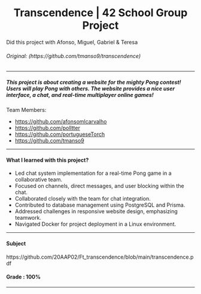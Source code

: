 <h1 align="center"> Transcendence | 42 School Group Project </h1>
Did this project with Afonso, Miguel, Gabriel & Teresa


<h6>Original: (https://github.com/tmanso9/transcendence)</h6>

-----

<h5>This project is about creating a website for the mighty Pong contest! Users will play Pong with others. The website provides a nice user interface, a chat, and real-time multiplayer online games!</h5>

Team Members:
- https://github.com/afonsomlcarvalho
- https://github.com/polltter
- https://github.com/portugueseTorch
- https://github.com/tmanso9

-----

<h4>What I learned with this project?</h4>

- Led chat system implementation for a real-time Pong game in a collaborative team.
- Focused on channels, direct messages, and user blocking within the chat.
- Collaborated closely with the team for chat integration.
- Contributed to database management using PostgreSQL and Prisma.
- Addressed challenges in responsive website design, emphasizing teamwork.
- Navigated Docker for project deployment in a Linux environment.



----

<h4>Subject</h4>
https://github.com/20AAP02/Ft_transcendence/blob/main/transcendence.pdf
<br>
<h4>Grade : 100%</h4>

----
